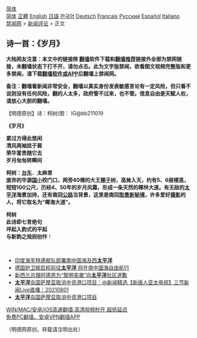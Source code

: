  <!-- 面包屑导航 --> <div class="breadcrumb"><!-- GTranslate: https://gtranslate.io/ -->  <div class="switcher notranslate">  <div class="selected">  <a href="#" onclick="return false;"> 简体</a>  </div>  <div class="option">  <a href="https://www.bannedbook.org" onclick="doGTranslate('zh-CN|zh-CN');jQuery('div.switcher div.selected a').html(jQuery(this).html());return false;" title="简体中文" class="nturl selected"> 简体</a>  <a href="https://www.bannedbook.org/zh-tw/" onclick="doGTranslate('zh-CN|zh-TW');jQuery('div.switcher div.selected a').html(jQuery(this).html());return false;" title="繁體中文" class="nturl"> 正體</a>  <a href="https://www.bannedbook.org/en/" onclick="doGTranslate('zh-CN|en');jQuery('div.switcher div.selected a').html(jQuery(this).html());return false;" title="English" class="nturl"> English</a>  <a href="https://www.bannedbook.org/ja/" onclick="doGTranslate('zh-CN|ja');jQuery('div.switcher div.selected a').html(jQuery(this).html());return false;" title="日本語" class="nturl"> 日語</a>  <a href="https://www.bannedbook.org/ko/" onclick="doGTranslate('zh-CN|ko');jQuery('div.switcher div.selected a').html(jQuery(this).html());return false;" title="한국어" class="nturl"> 한국어</a>  <a href="https://www.bannedbook.org/de/" onclick="doGTranslate('zh-CN|de');jQuery('div.switcher div.selected a').html(jQuery(this).html());return false;" title="Deutsch" class="nturl"> Deutsch</a>  <a href="https://www.bannedbook.org/fr/" onclick="doGTranslate('zh-CN|fr');jQuery('div.switcher div.selected a').html(jQuery(this).html());return false;" title="Français" class="nturl"> Français</a>  <a href="https://www.bannedbook.org/ru/" onclick="doGTranslate('zh-CN|ru');jQuery('div.switcher div.selected a').html(jQuery(this).html());return false;" title="Русский" class="nturl"> Русский</a>  <a href="https://www.bannedbook.org/es/" onclick="doGTranslate('zh-CN|es');jQuery('div.switcher div.selected a').html(jQuery(this).html());return false;" title="Español" class="nturl"> Español</a>  <a href="https://www.bannedbook.org/it/" onclick="doGTranslate('zh-CN|it');jQuery('div.switcher div.selected a').html(jQuery(this).html());return false;" title="Italiano" class="nturl"> Italiano</a>  </div>  </div>      <div class='breadcrumb-sub'><!-- Breadcrumb NavXT 6.3.0 --> <a href="https://www.bannedbook.org/" class="home">禁闻网</a> &gt; <a href="https://www.bannedbook.org/bnews/comments/" class="category">新闻评论</a> &gt; 正文</div></div><h2>诗一首：《岁月》</h2> <p class="notice"><b>大陆网友注意：本文中的链接除 <a href="https://github.com/bannedbook/fanqiang" >翻墙</a>软件下载和<a href="https://github.com/killgcd/justmysocks/blob/master/README.md">翻墙推荐</a>链接外全部为禁网链接，未翻墙状态下打不开，请勿点击。此为文字版禁闻，欲看图文视频完整版和更多禁闻，请下载<a href="https://github.com/bannedbook/fanqiang">翻墙软件或APP</a>后翻墙上禁闻网。</p><p>备注：翻墙看新闻非常安全，翻墙以真实身份发表敏感言论有一定风险，但只看不说则没有任何风险，翻的人太多，政府管不过来，也不管。信息自由是天赋人权，请放心大胆的翻墙。</b></p>  <div class="entry"> <p>              <a href="https://i2.wp.com/upload-images-bucket-v64rleca837do.s3.eu-west-1.amazonaws.com/wp-content/uploads/2021/08/04050248/225382905_558018365383469_7720577817061745958_n.jpg?fit=720%2C900&#038;ssl=1" data-caption=""></a>                            </p> <p>【明德原创】诗：柯树/图： IG@bb211019</p>  <p><strong>《岁月》</strong></p> <p><strong>累过方得此悠闲</strong><br /> <strong>清风两袖挂于肩</strong><br /> <strong>荣华富贵随它去</strong><br /> <strong>岁月匆匆转瞬间</strong></p>  <p></p> <p><strong>柯树：<a href="https://www.bannedbook.org/bnews/tag/%E5%8F%B0%E4%B8%9C/" class="st_tag internal_tag" rel="tag" title="标签 台东 下的日志">台东</a>．太麻里</strong><br /> <strong>废弃的华源<a href="https://www.bannedbook.org/bnews/tag/%E5%9B%BD%E5%B0%8F/" class="st_tag internal_tag" rel="tag" title="标签 国小 下的日志">国小</a>校门口，两旁40棵的大王<a href="https://www.bannedbook.org/bnews/tag/%e6%a4%b0%e5%ad%90/" class="st_tag internal_tag" rel="tag" title="标签 椰子 下的日志">椰子</a>树，高耸入天，约有5、6层楼高，短短100公尺，历经4、50年的岁月风霜，形成一条天然的椰林大道。有无敌的<a href="https://www.bannedbook.org/bnews/tag/%e5%a4%aa%e5%b9%b3%e6%b4%8b/" class="st_tag internal_tag" rel="tag" title="标签 太平洋 下的日志">太平洋</a>海景加持，还有南回<a href="https://www.bannedbook.org/bnews/tag/%E5%85%AC%E8%B7%AF/" class="st_tag internal_tag" rel="tag" title="标签 公路 下的日志">公路</a>当背景，这里是南回<a href="https://www.bannedbook.org/bnews/tag/%E5%8F%96%E6%99%AF/" class="st_tag internal_tag" rel="tag" title="标签 取景 下的日志">取景</a><a href="https://www.bannedbook.org/bnews/tag/%E6%96%B0%E7%A7%98%E5%A2%83/" class="st_tag internal_tag" rel="tag" title="标签 新秘境 下的日志">新秘境</a>，许多爱好<a href="https://www.bannedbook.org/bnews/tag/%e6%91%84%e5%bd%b1/" class="st_tag internal_tag" rel="tag" title="标签 摄影 下的日志">摄影</a>的人，将它取名为“椰海大道”。</strong></p>  <p></p> <p><strong>柯树</strong><br /> <strong>此诗即七言绝句</strong><br /> <strong>坪起入韵式的平起</strong><br /> <strong>与新韵之规则创作</strong>！</p>  <p>&nbsp;</p> <ul class='op-related-articles' title='相关阅读'> <li><a href='https://www.bannedbook.org/bnews/headline/20210804/1599669.html' target='_blank'>印度海军特遣舰队部署南中国海及西<b>太平洋</b></a></li> <li><a href='https://www.bannedbook.org/bnews/headline/20210803/1599031.html' target='_blank'>德国护卫舰启程前往<b>太平洋</b> 将在南中国海自由航行</a></li> <li><a href='https://www.bannedbook.org/bnews/baitai/20210801/1598351.html' target='_blank'>新西兰总理阿德恩为“黎明突袭”向<b>太平洋</b>社区道歉</a></li> <li><a href='https://www.bannedbook.org/bnews/bannedvideo/20210801/1598283.html' target='_blank'><b>太平洋</b>岛国萨摩亚取消中资港口项目｜@新闻精选【新唐人亚太电视】三节新闻Live直播｜20210801</a></li> <li><a href='https://www.bannedbook.org/bnews/bannedvideo/20210801/1597969.html' target='_blank'><b>太平洋</b>岛国萨摩亚取消中资港口项目</a></li> </ul> <p class="texttj"> <a href="https://github.com/bannedbook/fanqiang/wiki/V2ray%E6%9C%BA%E5%9C%BA" target="_blank">WIN/MAC/安卓/iOS高速翻墙:高清视频秒开,超低延迟</a><br/> <a href="https://github.com/bannedbook/fanqiang/wiki/%E7%A6%81%E9%97%BB%E7%BD%91%E5%AE%89%E5%8D%93%E7%BF%BB%E5%A2%99%E6%96%B0%E9%97%BBAPP" target="_blank">免费PC翻墙、安卓VPN翻墙APP</a></p><p>（明德网原创，转载请注明出处）</p><a name='sharetosocial'></a>  <div style="margin-bottom:5px;padding-bottom:5px;clear:both"> <div id="archive-pix-1" class="banner-ads"> <!-- AuctionX Display platform tag START --> <div id="26318x728x90x621x_ADSLOT2" clicktrack="%%CLICK_URL_ESC%%"></div> <!-- AuctionX Display platform tag END --> </div> <div id="archive-pix-2" class="banner-ads"> <!-- AuctionX Display platform tag START --> <div id="26315x300x250x621x_ADSLOT2" clicktrack="%%CLICK_URL_ESC%%"></div> <!-- AuctionX Display platform tag END --> </div> </div>  <div id="archive-pix-1" class="banner-ads"> <!-- AuctionX Display platform tag START --> <div id="26318x728x90x621x_ADSLOT3" clicktrack="%%CLICK_URL_ESC%%"></div> <!-- AuctionX Display platform tag END --> </div> </div><!--END ENTRY--> 